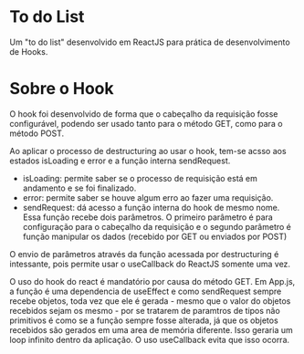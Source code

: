 # To do List
Um "to do list" desenvolvido em ReactJS para prática de desenvolvimento de Hooks.

# Sobre o Hook
O hook foi desenvolvido de forma que o cabeçalho da requisição fosse configurável, podendo ser usado tanto para o método GET, como para o método POST.

Ao aplicar o processo de destructuring ao usar o hook, tem-se acsso aos estados isLoading e error e a função interna sendRequest.
- isLoading: permite saber se o processo de requisição está em andamento e se foi finalizado.
- error: permite saber se houve algum erro ao fazer uma requisição.
- sendRequest: dá acesso a função interna do hook de mesmo nome. Essa função recebe dois parâmetros. O primeiro parâmetro é para configuração para o cabeçalho da requisição e o segundo parâmetro é função manipular os dados (recebido por GET ou enviados por POST)

O envio de parâmetros através da função acessada por destructuring é intessante, pois permite usar o useCallback do ReactJS somente uma vez. 

O uso do hook do react é mandatório por causa do método GET. Em App.js,  a função é uma dependencia de useEffect e como sendRequest sempre recebe objetos, toda vez que ele é gerada - mesmo que o valor do objetos recebidos sejam os mesmo - por se tratarem de paramtros de tipos não primitivos é como se a função sempre fosse alterada, já que os objetos recebidos são gerados em uma area de memória diferente. Isso geraria um loop infinito dentro da aplicação. O uso useCallback evita que isso ocorra.  
